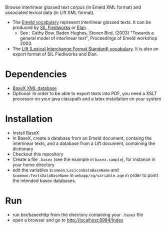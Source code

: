 Browse interlinear glossed text corpus (in Emeld XML format) and associated lexical data (in Lift XML format).

- The [Emeld vocabulary](https://www.researchgate.net/publication/244446092_Towards_a_general_model_of_interlinear_text) represent interlinear glossed texts. It can be produced by [SIL Fiedlworks](https://software.sil.org/fieldworks/download/) or [Elan](https://archive.mpi.nl/tla/elan).
  - See : Cathy Bow, Baden Hughes, Steven Bird, (2003) "Towards a general model of interlinear text", Proceedings of Emeld workshop 2003.
- The [Lift (Lexical Interchange Format Standard) vocabulary](https://code.google.com/archive/p/lift-standard/). It is also an export format of SIL Fiedlworks and Elan.

# Dependencies

- [BaseX XML database](https://basex.org/)
- Optional: In order to be able to export texts into PDF, you need a XSLT processor on your java classpath and a latex installation on your system

# Installation

- Install BaseX
- In BaseX, create a database from an Emeld document, containg the interlinear texts, and a database from a Lift document, containing the dictionary
- Checkout this repository
- Create a file `.basex` (see the example in `basex.sample`), for instance in your home directory
- edit the variables `$common:LexiconDataBaseName` and `$common:TextsDataBaseName` in `webapp/xq/variable.xqm` in order to point the intended basex databases.

# Run

- run bin/basexhttp from the directory containing your `.basex` file
- open a browser and go to [http://localhost:8984/Index](http://localhost:8984/Index)

